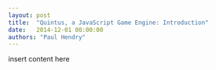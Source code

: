 ```yaml
---
layout: post
title:  "Quintus, a JavaScript Game Engine: Introduction"
date:   2014-12-01 00:00:00
authors: "Paul Hendry"
---
```


insert content here
